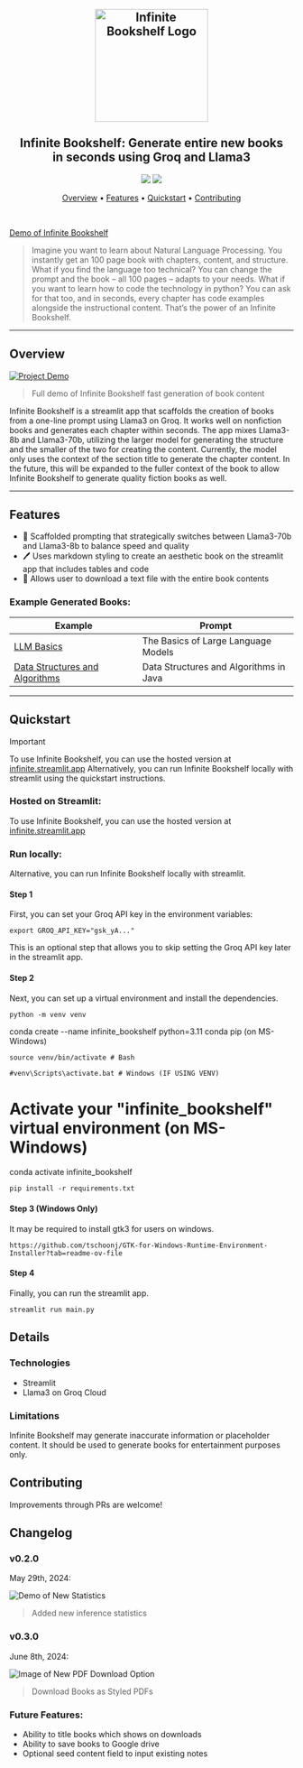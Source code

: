 <h2 align="center">
  <br>
  <img src="https://i.imgur.com/TCUC9Ic.png" alt="Infinite Bookshelf Logo" width="200">
 <br>
 <br>
 Infinite Bookshelf: Generate entire new books<br>in seconds using Groq and Llama3
 <br>
</h2>
<p align="center">
 <a href="https://github.com/bklieger/infinite-bookshelf/stargazers"><img src="https://img.shields.io/github/stars/bklieger/infinite-bookshelf"></a>
 <a href="https://github.com/bklieger/infinite-bookshelf/blob/main/LICENSE.md">
 <img src="https://img.shields.io/badge/License-MIT-green.svg">
 </a>
</p>
<p align="center">
 <a href="#Overview">Overview</a> •
 <a href="#Features">Features</a> •
 <a href="#Quickstart">Quickstart</a> •
 <a href="#Contributing">Contributing</a>
</p>

<br>

[Demo of Infinite Bookshelf](https://github.com/user-attachments/assets/e65d0bb8-b9db-492b-8da3-f13698e4e474)
> Imagine you want to learn about Natural Language Processing. You instantly get an 100 page book with chapters, content, and structure. What if you find the language too technical? You can change the prompt and the book – all 100 pages – adapts to your needs. What if you want to learn how to code the technology in python? You can ask for that too, and in seconds, every chapter has code examples alongside the instructional content. That’s the power of an Infinite Bookshelf.

---

## Overview

[![Project Demo](https://img.youtube.com/vi/91Ekd5Yp3lU/0.jpg)](https://www.youtube.com/watch?v=91Ekd5Yp3lU)
> Full demo of Infinite Bookshelf fast generation of book content

Infinite Bookshelf is a streamlit app that scaffolds the creation of books from a one-line prompt using Llama3 on Groq. It works well on nonfiction books and generates each chapter within seconds. The app mixes Llama3-8b and Llama3-70b, utilizing the larger model for generating the structure and the smaller of the two for creating the content. Currently, the model only uses the context of the section title to generate the chapter content. In the future, this will be expanded to the fuller context of the book to allow Infinite Bookshelf to generate quality fiction books as well.

---

## Features

- 📖 Scaffolded prompting that strategically switches between Llama3-70b and Llama3-8b to balance speed and quality
- 🖊️ Uses markdown styling to create an aesthetic book on the streamlit app that includes tables and code 
- 📂 Allows user to download a text file with the entire book contents

### Example Generated Books:

| Example                                      | Prompt                                                                                                                                |
| -------------------------------------------- | ------------------------------------------------------------------------------------------------------------------------------------------ |
| [LLM Basics](Example_1.md)             |  The Basics of Large Language Models                                       |
| [Data Structures and Algorithms](Example_2.md) | Data Structures and Algorithms in Java                                            |

---

## Quickstart

> [!IMPORTANT]
> To use Infinite Bookshelf, you can use the hosted version at [infinite.streamlit.app](https://infinite.streamlit.app)
> Alternatively, you can run Infinite Bookshelf locally with streamlit using the quickstart instructions.


### Hosted on Streamlit:

To use Infinite Bookshelf, you can use the hosted version at [infinite.streamlit.app](https://infinite.streamlit.app)


### Run locally:

Alternative, you can run Infinite Bookshelf locally with streamlit.

#### Step 1
First, you can set your Groq API key in the environment variables:

~~~
export GROQ_API_KEY="gsk_yA..."
~~~

This is an optional step that allows you to skip setting the Groq API key later in the streamlit app.

#### Step 2
Next, you can set up a virtual environment and install the dependencies.

~~~
python -m venv venv
~~~

conda create --name infinite_bookshelf python=3.11 conda pip (on MS-Windows)

~~~
source venv/bin/activate # Bash

#venv\Scripts\activate.bat # Windows (IF USING VENV)

~~~
# Activate your "infinite_bookshelf" virtual environment (on MS-Windows)
conda activate infinite_bookshelf

~~~
pip install -r requirements.txt
~~~


#### Step 3 (Windows Only)
It may be required to install gtk3 for users on windows.

~~~
https://github.com/tschoonj/GTK-for-Windows-Runtime-Environment-Installer?tab=readme-ov-file
~~~



#### Step 4
Finally, you can run the streamlit app.

~~~
streamlit run main.py
~~~



## Details


### Technologies

- Streamlit
- Llama3 on Groq Cloud

### Limitations

Infinite Bookshelf may generate inaccurate information or placeholder content. It should be used to generate books for entertainment purposes only.


## Contributing

Improvements through PRs are welcome!


## Changelog

### v0.2.0
May 29th, 2024:

![Demo of New Statistics](https://github.com/user-attachments/assets/aac277e5-1f91-4de3-9107-2455d4d502cd)

> Added new inference statistics

### v0.3.0
June 8th, 2024:

![Image of New PDF Download Option](assets/imgs/release_note_jun_8th.png)
> Download Books as Styled PDFs


### Future Features:
- Ability to title books which shows on downloads
- Ability to save books to Google drive
- Optional seed content field to input existing notes
